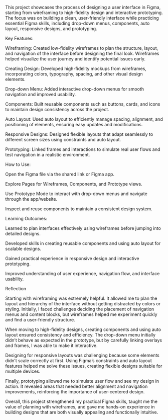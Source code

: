 This project showcases the process of designing a user interface in Figma, starting from wireframing to high-fidelity design and interactive prototyping. The focus was on building a clean, user-friendly interface while practicing essential Figma skills, including drop-down menus, components, auto layout, responsive designs, and prototyping.

Key Features:

Wireframing: Created low-fidelity wireframes to plan the structure, layout, and navigation of the interface before designing the final look. Wireframes helped visualize the user journey and identify potential issues early.

Creating Design: Developed high-fidelity mockups from wireframes, incorporating colors, typography, spacing, and other visual design elements.

Drop-down Menu: Added interactive drop-down menus for smooth navigation and improved usability.

Components: Built reusable components such as buttons, cards, and icons to maintain design consistency across the project.

Auto Layout: Used auto layout to efficiently manage spacing, alignment, and positioning of elements, ensuring easy updates and modifications.

Responsive Designs: Designed flexible layouts that adapt seamlessly to different screen sizes using constraints and auto layout.

Prototyping: Linked frames and interactions to simulate real user flows and test navigation in a realistic environment.

How to Use:

Open the Figma file via the shared link or Figma app.

Explore Pages for Wireframes, Components, and Prototype views.

Use Prototype Mode to interact with drop-down menus and navigate through the app/website.

Inspect and reuse components to maintain a consistent design system.

Learning Outcomes:

Learned to plan interfaces effectively using wireframes before jumping into detailed designs.

Developed skills in creating reusable components and using auto layout for scalable designs.

Gained practical experience in responsive design and interactive prototyping.

Improved understanding of user experience, navigation flow, and interface usability.

Reflection

Starting with wireframing was extremely helpful. It allowed me to plan the layout and hierarchy of the interface without getting distracted by colors or styling. Initially, I faced challenges deciding the placement of navigation menus and content blocks, but wireframes helped me experiment quickly and find a user-friendly structure.

When moving to high-fidelity designs, creating components and using auto layout ensured consistency and efficiency. The drop-down menu initially didn’t behave as expected in the prototype, but by carefully linking overlays and frames, I was able to make it interactive.

Designing for responsive layouts was challenging because some elements didn’t scale correctly at first. Using Figma’s constraints and auto layout features helped me solve these issues, creating flexible designs suitable for multiple devices.

Finally, prototyping allowed me to simulate user flow and see my design in action. It revealed areas that needed better alignment and navigation improvements, reinforcing the importance of user-centered design.

Overall, this project strengthened my practical Figma skills, taught me the value of planning with wireframes, and gave me hands-on experience in building designs that are both visually appealing and functionally intuitive.